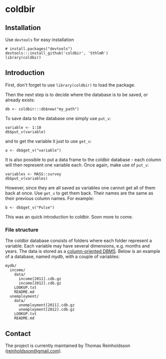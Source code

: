 # coldbir

## Installation

Use `devtools` for easy installation

    # install.packages("devtools")
    devtools:::install_github('coldbir', 'SthlmR')
    library(coldbir)

## Introduction

First, don't forget to use `library(coldbir)` to load the package.

Then the next step is to decide where the database is to be saved, or already exists:
    
    db <- coldbir:::db$new("my_path")
    
To save data to the database one simply use `put_v`:

    variable <- 1:10
    db$put_v(variable)
    
and to get the variable it just to use `get_v`:

    a <- db$get_v("variable")

It is also possible to put a data frame to the coldbir database - each column will then represent one variable each.
Once again, make use of `put_v`:

    variables <- MASS::survey
    db$put_v(variables)
    
However, since they are all saved as variables one cannot get all of them back at once. 
Use `get_v` to get them back. Their names are the same as their previous column names. For example:

    b <- db$get_v("Pulse")
    
This was an quick introduction to coldbir. Soon more to come.

### File structure

The coldbir database consists of folders where each folder represent a variable. 
Each variable may have several dimensions, e.g. months and years. 
The data is stored as a [column-oriented DBMS](http://en.wikipedia.org/wiki/Column-oriented_DBMS). 
Below is an example of a database, named *mydb*, with a couple of variables:

    mydb/
      income/
        data/
          income[2011].cdb.gz
          income[2012].cdb.gz
        LOOKUP.txt
        README.md
      unemployment/
        data/
          unemployment[2011].cdb.gz
          unemployment[2012].cdb.gz
        LOOKUP.txt
        README.md

## Contact

The project is currently maintained by Thomas Reinholdsson (<reinholdsson@gmail.com>).
